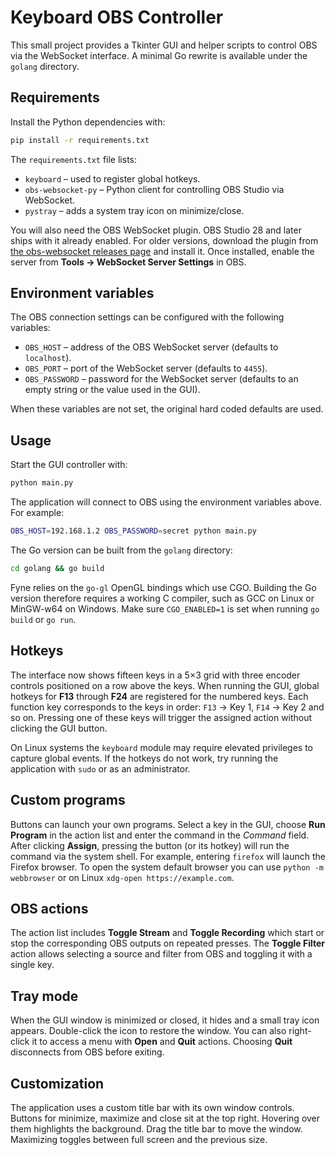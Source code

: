 # Keyboard OBS Controller

This small project provides a Tkinter GUI and helper scripts to control OBS via the WebSocket interface. A minimal Go rewrite is available under the `golang` directory.

## Requirements

Install the Python dependencies with:

```bash
pip install -r requirements.txt
```

The `requirements.txt` file lists:

- `keyboard` – used to register global hotkeys.
- `obs-websocket-py` – Python client for controlling OBS Studio via WebSocket.
- `pystray` – adds a system tray icon on minimize/close.

You will also need the OBS WebSocket plugin. OBS Studio 28 and later ships
with it already enabled. For older versions, download the plugin from
[the obs-websocket releases page](https://github.com/obsproject/obs-websocket/releases)
and install it. Once installed, enable the server from **Tools → WebSocket Server Settings** in OBS.

## Environment variables

The OBS connection settings can be configured with the following variables:

- `OBS_HOST` – address of the OBS WebSocket server (defaults to `localhost`).
- `OBS_PORT` – port of the WebSocket server (defaults to `4455`).
- `OBS_PASSWORD` – password for the WebSocket server (defaults to an empty string or the value used in the GUI).

When these variables are not set, the original hard coded defaults are used.

## Usage

Start the GUI controller with:

```bash
python main.py
```

The application will connect to OBS using the environment variables above. For example:

```bash
OBS_HOST=192.168.1.2 OBS_PASSWORD=secret python main.py
```

The Go version can be built from the `golang` directory:

```bash
cd golang && go build
```

Fyne relies on the `go-gl` OpenGL bindings which use CGO. Building the Go
version therefore requires a working C compiler, such as GCC on Linux or
MinGW-w64 on Windows. Make sure `CGO_ENABLED=1` is set when running `go build`
or `go run`.

## Hotkeys

The interface now shows fifteen keys in a 5×3 grid with three encoder controls positioned on a row above the keys.
When running the GUI, global hotkeys for **F13** through **F24** are registered for the numbered keys.
Each function key corresponds to the keys in order: `F13` → Key 1, `F14` → Key 2 and so on.
Pressing one of these keys will trigger the assigned action without clicking the GUI button.

On Linux systems the `keyboard` module may require elevated privileges to
capture global events. If the hotkeys do not work, try running the application
with `sudo` or as an administrator.

## Custom programs

Buttons can launch your own programs. Select a key in the GUI, choose
**Run Program** in the action list and enter the command in the *Command*
field. After clicking **Assign**, pressing the button (or its hotkey) will run
the command via the system shell. For example, entering `firefox` will launch
the Firefox browser. To open the system default browser you can use
`python -m webbrowser` or on Linux `xdg-open https://example.com`.

## OBS actions

The action list includes **Toggle Stream** and **Toggle Recording** which start
or stop the corresponding OBS outputs on repeated presses. The **Toggle Filter**
action allows selecting a source and filter from OBS and toggling it with a
single key.

## Tray mode

When the GUI window is minimized or closed, it hides and a small tray icon
appears. Double-click the icon to restore the window. You can also
right-click it to access a menu with **Open** and **Quit** actions. Choosing
**Quit** disconnects from OBS before exiting.

## Customization

The application uses a custom title bar with its own window controls. Buttons for
minimize, maximize and close sit at the top right. Hovering over them highlights
the background. Drag the title bar to move the window. Maximizing toggles between
full screen and the previous size.
